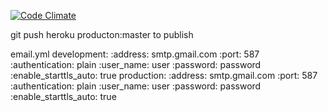 [![Code Climate](https://codeclimate.com/github/jplindgren/testapp.png)](https://codeclimate.com/github/jplindgren/testapp)

git push heroku producton:master to publish

email.yml
development:
  :address: smtp.gmail.com
  :port: 587
  :authentication: plain
  :user_name: user
  :password: password
  :enable_starttls_auto: true
production:
  :address: smtp.gmail.com
  :port: 587
  :authentication: plain
  :user_name: user
  :password: password
  :enable_starttls_auto: true